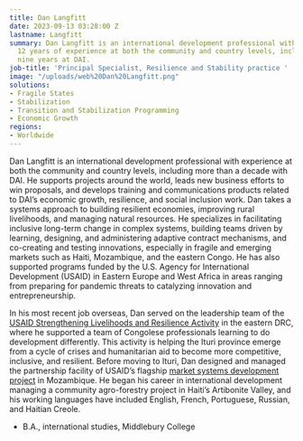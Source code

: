 ```yaml
---
title: Dan Langfitt
date: 2023-09-13 03:28:00 Z
lastname: Langfitt
summary: Dan Langfitt is an international development professional with more than
  12 years of experience at both the community and country levels, including almost
  nine years at DAI.
job-title: 'Principal Specialist, Resilience and Stability practice '
image: "/uploads/web%20Dan%20Langfitt.png"
solutions:
- Fragile States
- Stabilization
- Transition and Stabilization Programming
- Economic Growth
regions:
- Worldwide
---
```


Dan Langfitt is an international development professional with experience at both the community and country levels, including more than a decade with DAI. He supports projects around the world, leads new business efforts to win proposals, and develops training and communications products related to DAI’s economic growth, resilience, and social inclusion work. Dan takes a systems approach to building resilient economies, improving rural livelihoods, and managing natural resources. He specializes in facilitating inclusive long-term change in complex systems, building teams driven by learning, designing, and administering adaptive contract mechanisms, and co-creating and testing innovations, especially in fragile and emerging markets such as Haiti, Mozambique, and the eastern Congo. He has also supported programs funded by the U.S. Agency for International Development (USAID) in Eastern Europe and West Africa in areas ranging from preparing for pandemic threats to catalyzing innovation and entrepreneurship.

In his most recent job overseas, Dan served on the leadership team of the [USAID Strengthening Livelihoods and Resilience Activity](https://www.dai.com/our-work/projects/democratic-republic-of-the-congo-drc-strengthening-livelihoods-and-resilience-slr-activity) in the eastern DRC, where he supported a team of Congolese professionals learning to do development differently. This activity is helping the Ituri province emerge from a cycle of crises and humanitarian aid to become more competitive, inclusive, and resilient. Before moving to Ituri, Dan designed and managed the partnership facility of USAID’s flagship [market systems development project](https://www.dai.com/our-work/projects/mozambique-feed-the-future-agricultural-innovations-inova) in Mozambique. He began his career in international development managing a community agro-forestry project in Haiti’s Artibonite Valley, and his working languages have included English, French, Portuguese, Russian, and Haitian Creole.

* B.A., international studies, Middlebury College 